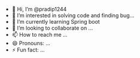 - 👋 Hi, I’m @pradip1244
- 👀 I’m interested in solving code and finding bug...
- 🌱 I’m currently learning Spring boot
- 💞️ I’m looking to collaborate on ...
- 📫 How to reach me ...
- 😄 Pronouns: ...
- ⚡ Fun fact: ...

<!---
pradip1244/pradip1244 is a ✨ special ✨ repository because its `README.md` (this file) appears on your GitHub profile.
You can click the Preview link to take a look at your changes.
--->
